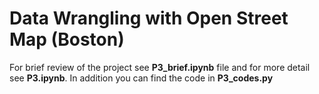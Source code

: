 # Data Wrangling with Open Street Map (Boston)
For brief review of the project see **P3_brief.ipynb** file and for more detail see **P3.ipynb**.
In addition you can find the code in **P3_codes.py**
